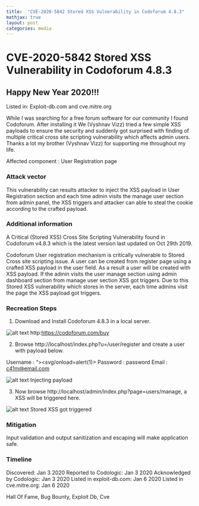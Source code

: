 ```yaml
---
title:  "CVE-2020-5842 Stored XSS Vulnerability in Codoforum 4.8.3"
mathjax: true
layout: post
categories: media
---
```


# CVE-2020-5842 Stored XSS Vulnerability in Codoforum 4.8.3

## Happy New Year 2020!!!

Listed in: Exploit-db.com and cve.mitre.org

While I was searching for a free forum software for our community I found Codoforum. After installing it We (Vyshnav Vizz) tried a few simple XSS payloads to ensure the security and suddenly got surprised with finding of multiple critical cross site scripting vulnerability which affects admin users. Thanks a lot my brother (Vyshnav Vizz) for supporting me throughout my life.

Affected component : User Registration page

### Attack vector
This vulnerability can results attacker to inject the XSS payload in User Registration section and each time admin visits the manage user section from admin panel, the XSS triggers and attacker can able to steal the cookie according to the crafted payload.

### Additional information
A Critical (Stored XSS) Cross Site Scripting Vulnerability found in Codoforum v4.8.3 which is the latest version last updated on Oct 29th 2019.

Codoforum User registration mechanism is critically vulnerable to Stored Cross site scripting issue. A user can be created from register page using a crafted XSS payload in the user field. As a result a user will be created with XSS payload.
If the admin visits the user manage section using admin dashboard section from manage user section XSS got triggers. Due to this Stored XSS vulnerability which stores in the server, each time admins visit the page the XSS payload got triggers.

### Recreation Steps
1. Download and Install Codoforum 4.8.3 in a local server.

![alt text](https://miro.medium.com/v2/resize:fit:720/format:webp/1*HN4SYRNeoZwmsPnN0VNnag.png)
http:https://codoforum.com/buy

2. Browse http://localhost/index.php?u=/user/register and create a user with payload below.

Username : “><svg/onload=alert(1)>
Password : password
Email : c41m@email.com

![alt text](https://miro.medium.com/v2/resize:fit:720/format:webp/1*1cjKsTuhVbajvVctSBAr4g.png)
Injecting payload

3. Now browse http://localhost/admin/index.php?page=users/manage, a XSS will be triggered here.

![alt text](https://miro.medium.com/v2/resize:fit:720/format:webp/1*4tHDdQQnAqKtrg6sdp9QwQ.png)
Stored XSS got triggered

### Mitigation

Input validation and output sanitization and escaping will make application safe.

### Timeline

Discovered: Jan 3 2020
Reported to Codologic: Jan 3 2020
Acknowledged by Codologic: Jan 3 2020
Listed in exploit-db.com: Jan 6 2020
Listed in cve.mitre.org: Jan 6 2020

Hall Of Fame, Bug Bounty, Exploit Db, Cve
